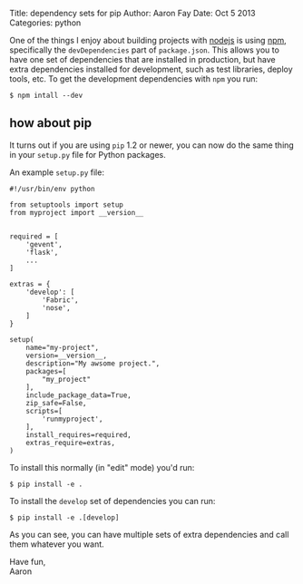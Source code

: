 Title: dependency sets for pip
Author: Aaron Fay
Date: Oct 5 2013
Categories: python

One of the things I enjoy about building projects with [nodejs](http://nodejs.org/)
is using [npm](http://npmjs.org), specifically the `devDependencies` part of 
`package.json`. This allows you to have one set of dependencies that are 
installed in production, but have extra dependencies installed for development,
such as test libraries, deploy tools, etc. To get the development dependencies
with `npm` you run:

    $ npm intall --dev

## how about pip
It turns out if you are using `pip` 1.2 or newer, you can now do the same thing
in your `setup.py` file for Python packages.

An example `setup.py` file:


    #!/usr/bin/env python
    
    from setuptools import setup
    from myproject import __version__ 
    
    
    required = [
        'gevent',
        'flask',
        ...
    ]
    
    extras = {
        'develop': [
            'Fabric',
            'nose',
        ]
    }
    
    setup(
        name="my-project",
        version=__version__,
        description="My awsome project.",
        packages=[
            "my_project"
        ],
        include_package_data=True,
        zip_safe=False,
        scripts=[
            'runmyproject',
        ],
        install_requires=required,
        extras_require=extras,
    )
    


To install this normally (in "edit" mode) you'd run:

    $ pip install -e .

To install the `develop` set of dependencies you can run:

    $ pip install -e .[develop]

As you can see, you can have multiple sets of extra dependencies and call them
whatever you want.

Have fun,  
Aaron

